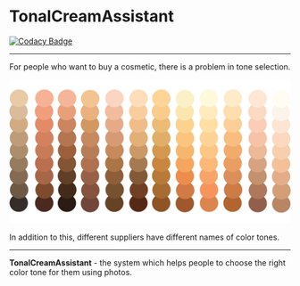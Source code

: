 # TonalCreamAssistant

[![Codacy Badge](https://api.codacy.com/project/badge/Grade/1a87bc9053df4d16bb9e20b3569c2512)](https://app.codacy.com/gh/KochankovID/TonalCreamAssistant?utm_source=github.com&utm_medium=referral&utm_content=KochankovID/TonalCreamAssistant&utm_campaign=Badge_Grade_Settings)

---

For people who want to buy a cosmetic, there is a problem in tone selection.

![](./docs/tonals.svg)

In addition to this, different suppliers have different names of color tones.

---

**TonalCreamAssistant** - the system which helps people to choose the right
color tone for them using photos.
